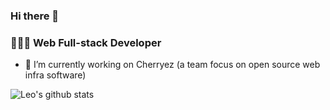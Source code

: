### Hi there 👋 
### 👨🏻‍💻 Web Full-stack Developer


- 🔭 I’m currently working on Cherryez (a team focus on open source web infra software)

![Leo's github stats](https://github-readme-stats.vercel.app/api?username=lrvinye&show_icons=true&theme=vue-dark&hide=stars,issues)
